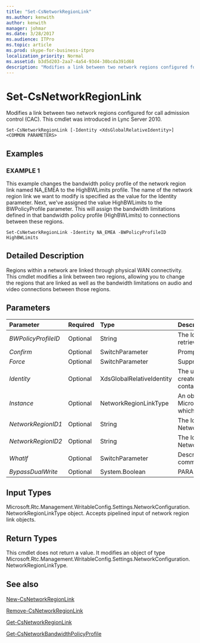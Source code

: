 ```yaml
---
title: "Set-CsNetworkRegionLink"
ms.author: kenwith
author: kenwith
manager: johmar
ms.date: 3/28/2017
ms.audience: ITPro
ms.topic: article
ms.prod: skype-for-business-itpro
localization_priority: Normal
ms.assetid: b3d5d203-2aa7-4a54-93d4-30bcda391d68
description: "Modifies a link between two network regions configured for call admission control (CAC). This cmdlet was introduced in Lync Server 2010."
---
```


# Set-CsNetworkRegionLink
 
Modifies a link between two network regions configured for call admission control (CAC). This cmdlet was introduced in Lync Server 2010.
  
```
Set-CsNetworkRegionLink [-Identity <XdsGlobalRelativeIdentity>] <COMMON PARAMETERS>

```

## Examples

### EXAMPLE 1

This example changes the bandwidth policy profile of the network region link named NA_EMEA to the HighBWLimits profile. The name of the network region link we want to modify is specified as the value for the Identity parameter. Next, we've assigned the value HighBWLimits to the BWPolicyProfile parameter. This will assign the bandwidth limitations defined in that bandwidth policy profile (HighBWLimits) to connections between these regions.
  
```
Set-CsNetworkRegionLink -Identity NA_EMEA -BWPolicyProfileID HighBWLimits
```

## Detailed Description

Regions within a network are linked through physical WAN connectivity. This cmdlet modifies a link between two regions, allowing you to change the regions that are linked as well as the bandwidth limitations on audio and video connections between those regions.
  
## Parameters

|**Parameter**|**Required**|**Type**|**Description**|
|:-----|:-----|:-----|:-----|
| _BWPolicyProfileID_ <br/> |Optional  <br/> |String  <br/> |The Identity of the bandwidth policy profile that will define the limitations for this link. You can retrieve a list of available profiles by calling the **Get-CsNetworkBandwidthPolicyProfile** cmdlet. <br/> |
| _Confirm_ <br/> |Optional  <br/> |SwitchParameter  <br/> |Prompts you for confirmation before executing the command.  <br/> |
| _Force_ <br/> |Optional  <br/> |SwitchParameter  <br/> |Suppresses any confirmation prompts that would otherwise be displayed before making changes.  <br/> |
| _Identity_ <br/> |Optional  <br/> |XdsGlobalRelativeIdentity  <br/> |The unique identifier for the network region link you want to modify. Network region links are created only at the global scope, so this identifier does not need to specify a scope. Instead, it contains a string that is a unique name that identifies that link.  <br/> |
| _Instance_ <br/> |Optional  <br/> |NetworkRegionLinkType  <br/> |An object reference to a network region link. This object must be of type Microsoft.Rtc.Management.WritableConfig.Settings.NetworkConfiguration.NetworkRegionLinkType, which can be retrieved by calling the **Get-CsNetworkRegionLink** cmdlet. <br/> |
| _NetworkRegionID1_ <br/> |Optional  <br/> |String  <br/> |The Identity (NetworkRegionID) of the region that is linked to the region identified by the NetworkRegionID2 property.  <br/> |
| _NetworkRegionID2_ <br/> |Optional  <br/> |String  <br/> |The Identity (NetworkRegionID) of the region that is linked to the region identified by the NetworkRegionID1 property.  <br/> |
| _WhatIf_ <br/> |Optional  <br/> |SwitchParameter  <br/> |Describes what would happen if you executed the command without actually executing the command.  <br/> |
| _BypassDualWrite_ <br/> |Optional  <br/> |System.Boolean  <br/> |PARAMVALUE: $true | $false  <br/> |
   
## Input Types

Microsoft.Rtc.Management.WritableConfig.Settings.NetworkConfiguration.NetworkRegionLinkType object. Accepts pipelined input of network region link objects.
  
## Return Types

This cmdlet does not return a value. It modifies an object of type Microsoft.Rtc.Management.WritableConfig.Settings.NetworkConfiguration.NetworkRegionLinkType.
  
## See also

#### 

[New-CsNetworkRegionLink](new-csnetworkregionlink.md)
  
[Remove-CsNetworkRegionLink](remove-csnetworkregionlink.md)
  
[Get-CsNetworkRegionLink](get-csnetworkregionlink.md)
  
[Get-CsNetworkBandwidthPolicyProfile](get-csnetworkbandwidthpolicyprofile.md)

